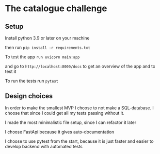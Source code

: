 # The catalogue challenge

## Setup
Install python 3.9 or later on your machine

then run 
`pip install -r requirements.txt`

To test the app `run uvicorn main:app`

and go to `http://localhost:8000/docs` to get an overview of the app and to test it

To run the tests run `pytest`

## Design choices
In order to make the smallest MVP I choose to not make a SQL-database. I choose that since I could get all my tests passing without it.

I made the most minimalistic file setup, since I can refactor it later

I choose FastApi because it gives auto-documentation

I choose to use pytest from the start, because it is just faster and easier to develop backend with automated tests